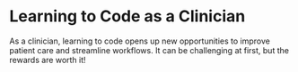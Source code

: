# Learning to Code as a Clinician

As a clinician, learning to code opens up new opportunities to improve patient care and streamline workflows. It can be challenging at first, but the rewards are worth it! 